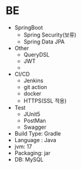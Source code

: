 # BE
- SpringBoot
    - Spring Security(보류)
    - Spring Data JPA
- Other
    - QueryDSL
    - JWT
    - 
- CI/CD
    - Jenkins
    - git action
    - docker
    - HTTPS(SSL 적용)
- Test
    - JUnit5
    - PostMan
    - Swagger
- Build Type: Gradle
- Language : Java
- jvm: 17
- Packaging: jar
- DB: MySQL
